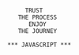                                   TRUST
                                THE PROCESS
                                   ENJOY
                                THE JOURNEY

                             *** JAVASCRIPT ***        